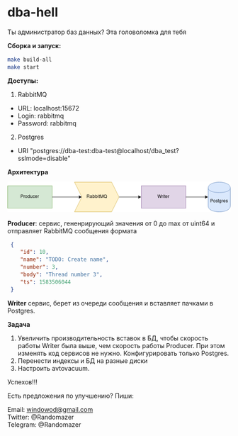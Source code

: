 dba-hell
===============================================
Ты администратор баз данных? Эта головоломка для тебя

**Сборка и запуск:**

```bash
make build-all
make start
```

**Доступы:**

1. RabbitMQ 

- URL: localhost:15672
- Login: rabbitmq
- Password: rabbitmq

2. Postgres 

- URI "postgres://dba-test:dba-test@localhost/dba_test?sslmode=disable"

**Архитектура**

![](arch.png)

**Producer**: сервис, гененрирующий значения от 0 до max от uint64 и отправляет RabbitMQ 
 сообщения формата
```json
 {
 	"id": 10,                     
 	"name": "TODO: Create name",   
 	"number": 3,                   
 	"body": "Thread number 3",     
 	"ts": 1583506044              
 }
```

**Writer** сервис, берет из очереди сообщения и вставляет пачками в Postgres.


**Задача**

1. Увеличить производительность вставок в БД, чтобы скорость работы Writer была выше, чем скорость работы Producer.
При этом изменять код сервисов не нужно. Конфигурировать только Postgres.
2. Перенести индексы и БД на разные диски
3. Настроить avtovacuum. 

Успехов!!!

Есть предложения по улучшению? Пиши:

Email: windowod@gmail.com\
Twitter: @Randomazer\
Telegram: @Randomazer




